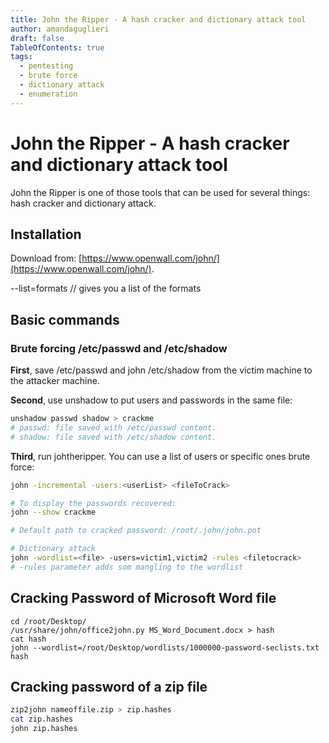 ```yaml
---
title: John the Ripper - A hash cracker and dictionary attack tool
author: amandaguglieri
draft: false
TableOfContents: true
tags:
  - pentesting
  - brute force
  - dictionary attack
  - enumeration
---
```


# John the Ripper - A hash cracker and dictionary attack tool

John the Ripper is one of those tools that can be used for several things: hash cracker and dictionary attack.

## Installation

Download from: [https://www.openwall.com/john/](https://www.openwall.com/john/).

--list=formats  // gives you a list of the formats

## Basic commands

### Brute forcing /etc/passwd and /etc/shadow

**First**, save /etc/passwd and john /etc/shadow from the victim machine to the attacker machine.

**Second**, use unshadow to put users and passwords in the same file:

```bash
unshadow passwd shadow > crackme
# passwd: file saved with /etc/passwd content.
# shadow: file saved with /etc/shadow content.
```

**Third**, run johtheripper. You can use a list of users or specific ones brute force:

```bash
john -incremental -users:<userList> <fileToCrack>

# To display the passwords recovered:
john --show crackme

# Default path to cracked password: /root/.john/john.pot

# Dictionary attack
john -wordlist=<file> -users=victim1,victim2 -rules <filetocrack>
# -rules parameter adds som mangling to the wordlist
```

## Cracking Password of Microsoft Word file

```
cd /root/Desktop/
/usr/share/john/office2john.py MS_Word_Document.docx > hash
cat hash
john --wordlist=/root/Desktop/wordlists/1000000-password-seclists.txt hash
```

## Cracking password of a zip file

```bash
zip2john nameoffile.zip > zip.hashes
cat zip.hashes
john zip.hashes
```


